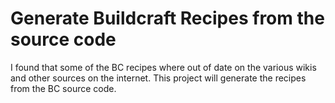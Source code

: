 # Generate Buildcraft Recipes from the source code

I found that some of the BC recipes where out of date on the various wikis and other sources on the internet. This project will generate the recipes from the BC source code.

